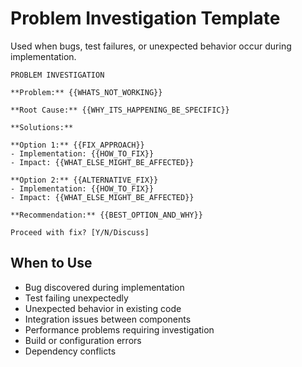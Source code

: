 # Problem Investigation Template

Used when bugs, test failures, or unexpected behavior occur during implementation.

```
PROBLEM INVESTIGATION

**Problem:** {{WHATS_NOT_WORKING}}

**Root Cause:** {{WHY_ITS_HAPPENING_BE_SPECIFIC}}

**Solutions:**

**Option 1:** {{FIX_APPROACH}}
- Implementation: {{HOW_TO_FIX}}
- Impact: {{WHAT_ELSE_MIGHT_BE_AFFECTED}}

**Option 2:** {{ALTERNATIVE_FIX}}
- Implementation: {{HOW_TO_FIX}}
- Impact: {{WHAT_ELSE_MIGHT_BE_AFFECTED}}

**Recommendation:** {{BEST_OPTION_AND_WHY}}

Proceed with fix? [Y/N/Discuss]
```

## When to Use

- Bug discovered during implementation
- Test failing unexpectedly
- Unexpected behavior in existing code
- Integration issues between components
- Performance problems requiring investigation
- Build or configuration errors
- Dependency conflicts